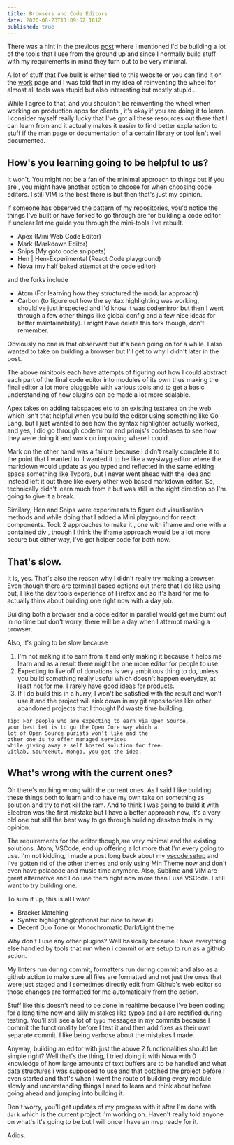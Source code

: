 ```yaml
---
title: Browsers and Code Editors
date: 2020-08-23T11:09:52.181Z
published: true
---
```


There was a hint in the previous [post](https://reaper.im/blog/off-grid-digitally) where I mentioned I'd be building a lot of the tools that I use from the ground up and since I normally build stuff with my requirements in mind they turn out to be very minimal.

A lot of stuff that I've built is either tied to this website or you can find it on the [work](https://reaper.im/work) page and I was told that in my idea of reinventing the wheel for almost all tools was stupid but also interesting but mostly stupid .

While I agree to that, and you shouldn't be reinventing the wheel when working on production apps for clients , it's okay if you are doing it to learn. I consider myself really lucky that I've got all these resources out there that I can learn from and it actually makes it easier to find better explanation to stuff if the man page or documentation of a certain library or tool isn't well documented.

## How's you learning going to be helpful to us?

It won't. You might not be a fan of the minimal approach to things but if you are , you might have another option to choose for when choosing code editors. I still VIM is the best there is but then that's just my opinion.

If someone has observed the pattern of my repositories, you'd notice the things I've built or have forked to go through are for building a code editor. If unclear let me guide you through the mini-tools I've rebuilt.

- Apex (Mini Web Code Editor)
- Mark (Markdown Editor)
- Snips (My goto code snippets)
- Hen | Hen-Experimental (React Code playground)
- Nova (my half baked attempt at the code editor)

and the forks include

- Atom (For learning how they structured the modular approach)
- Carbon (to figure out how the syntax highlighting was working, should've just inspected and I'd know it was codemirror but then I went through a few other things like global config and a few nice ideas for better maintainability). I might have delete this fork though, don't remember.

Obviously no one is that observant but it's been going on for a while. I also wanted to take on building a browser but I'll get to why I didn't later in the post.

The above minitools each have attempts of figuring out how I could abstract each part of the final code editor into modules of its own thus making the final editor a lot more pluggable with various tools and to get a basic understanding of how plugins can be made a lot more scalable.

Apex takes on adding tabspaces etc to an existing textarea on the web which isn't that helpful when you build the editor using something like Go Lang, but I just wanted to see how the syntax highlighter actually worked, and yes, I did go through codemirror and primjs's codebases to see how they were doing it and work on improving where I could.

Mark on the other hand was a failure because I didn't really complete it to the point that I wanted to. I wanted it to be like a wysiwyg editor where the markdown would update as you typed and reflected in the same editing space something like Typora, but I never went ahead with the idea and instead left it out there like every other web based markdown editor. So, technically didn't learn much from it but was still in the right direction so I'm going to give it a break.

Similary, Hen and Snips were experiments to figure out visualisation methods and while doing that I added a Mini playground for react components. Took 2 approaches to make it , one with iframe and one with a contained div , though I think the iframe approach would be a lot more secure but either way, I've got helper code for both now.

## That's slow.

It is, yes. That's also the reason why I didn't really try making a browser. Even though there are terminal based options out there that I do like using but, I like the dev tools experience of Firefox and so it's hard for me to actually think about building one right now with a day job.

Building both a browser and a code editor in parallel would get me burnt out in no time but don't worry, there will be a day when I attempt making a browser.

Also, it's going to be slow because

1. I'm not making it to earn from it and only making it because it helps me learn and as a result there might be one more editor for people to use.
2. Expecting to live off of donations is very ambitious thing to do, unless you build something really useful which doesn't happen everyday, at least not for me. I rarely have good ideas for products.
3. If I do build this in a hurry, I won't be satisfied with the result and won't use it and the project will sink down in my git repositories like other abandoned projects that I thought I'd waste time building.

```
Tip: For people who are expecting to earn via Open Source,
your best bet is to go the Open Core way which a
lot of Open Source purists won't like and the
other one is to offer managed services
while giving away a self hosted solution for free.
Gitlab, SourceHut, Mongo, you get the idea.
```

## What's wrong with the current ones?

Oh there's nothing wrong with the current ones. As I said I like building these things both to learn and to have my own take on something as solution and try to not kill the ram.
And to think I was going to build it with Electron was the first mistake but I have a better approach now, it's a very old one but still the best way to go through building desktop tools in my opinion.

The requirements for the editor though,are very minimal and the existing solutions. Atom, VSCode, end up offering a lot more that I'm every going to use.
I'm not kidding, I made a post long back about my [vscode setup](https://reaper.im/blog/my-vscode) and I've gotten rid of the other themes and only using Min Theme now and don't even have polacode and music time anymore. Also, Sublime and VIM are great alternative and I do use them right now more than I use VSCode. I still want to try building one.

To sum it up, this is all I want

- Bracket Matching
- Syntax highlighting(optional but nice to have it)
- Decent Duo Tone or Monochromatic Dark/Light theme

Why don't I use any other plugins? Well basically because I have everything else handled by tools that run when i commit or are setup to run as a github action.

My linters run during commit, formatters run during commit and also as a github action to make sure all files are formatted and not just the ones that were just staged and I sometimes directly edit from Github's web editor so those changes are formatted for me automatically from the action.

Stuff like this doesn't need to be done in realtime because I've been coding for a long time now and silly mistakes like typos and all are rectified during testing.
You'll still see a lot of `typo` messages in my commits because I commit the functionality before I test it and then add fixes as their own separate commit. I like being verbose about the mistakes I made.

Anyway, building an editor with just the above 2 functionalities should be simple right? Well that's the thing, I tried doing it with Nova with 0 knowledge of how large amounts of text buffers are to be handled and what data structures i was supposed to use and that botched the project before I even started and that's when I went the route of building every module slowly and understanding things I need to learn and think about before going ahead and jumping into building it.

Don't worry, you'll get updates of my progress with it after I'm done with `dark` which is the current project I'm working on. Haven't really told anyone on what's it's going to be but I will once I have an mvp ready for it.

Adios.
